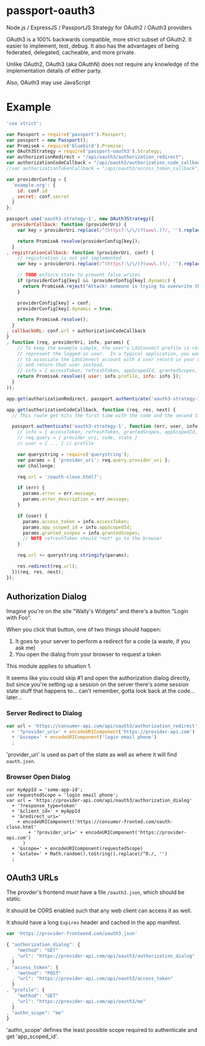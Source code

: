 passport-oauth3
===============

Node.js / ExpressJS / PassportJS Strategy for OAuth2 / OAuth3 providers


OAuth3 is a 100% backwards compatible, more strict subset of OAuth2.
It easier to implement, test, debug.
It also has the advantages of being federated, delegated, cacheable, and more private.

Unlike OAuth2, OAuth3 (aka OAuthN) does not require any knowledge of the
implementation details of either party.

Also, OAuth3 may use JavaScript 

Example
=======

```javascript
'use strict';

var Passport = require('passport').Passport;
var passport = new Passport();
var PromiseA = require('bluebird').Promise;
var OAuth3Strategy = require('passport-oauth3').Strategy;
var authorizationRedirect = "/api/oauth3/authorization_redirect";
var authorizationCodeCallback = "/api/oauth3/authorization_code_callback";
//var authorizationTokenCallback = "/api/oauth3/access_token_callback";

var providerConfig = {
  'example.org': {
    id: conf.id
  , secret: conf.secret
  }
};

passport.use('oauth3-strategy-1', new OAuth3Strategy({
  providerCallback: function (providerUri) {
    var key = providerUri.replace(/^(https?:\/\/)?(www\.)?/, '').replace(/\/$/, '');

    return PromiseA.resolve(providerConfig[key]);
  }
, registrationCallback: function (providerUri, conf) {
    // registration is not yet implemented
    var key = providerUri.replace(/^(https?:\/\/)?(www\.)?/, '').replace(/\/$/, '');

    // TODO enforce state to prevent false writes
    if (providerConfig[key] && !providerConfig[key].dynamic) {
      return PromiseA.reject("Attack! someone is trying to overwrite the config");
    }

    providerConfig[key] = conf;
    providerConfig[key].dynamic = true;

    return PromiseA.resolve();
  }
, callbackURL: conf.url + authorizationCodeCallback 
}
, function (req, providerUri, info, params) {
    // To keep the example simple, the user's LdsConnect profile is returned to
    // represent the logged-in user.  In a typical application, you would want
    // to associate the LdsConnect account with a user record in your database,
    // and return that user instead.
    // info = { accessToken, refreshToken, appScopedId, grantedScopes, profile }
    return PromiseA.resolve({ user: info.profile, info: info });
  }
));

app.get(authorizationRedirect, passport.authenticate('oauth3-strategy-1'));

app.get(authorizationCodeCallback, function (req, res, next) {
  // This route get hits the first time with the code and the second time with access_token

  passport.authenticate('oauth3-strategy-1', function (err, user, info, status) {
    // info = { accessToken, refreshToken, grantedScopes, appScopedId, profile }
    // req.query = { provider_uri, code, state }
    // user = { ... } // profile

    var querystring = require('querystring');
    var params = { 'provider_uri': req.query.provider_uri };
    var challenge;

    req.url = '/oauth-close.html?';

    if (err) {
      params.error = err.message;
      params.error_description = err.message;
    }

    if (user) {
      params.access_token = info.accessToken;
      params.app_scoped_id = info.appScopedId;
      params.granted_scopes = info.grantedScopes;
      // NOTE refreshToken should *not* go to the browser
    }

    req.url += querystring.stringify(params);

    res.redirect(req.url);
  })(req, res, next);
});
```

Authorization Dialog
-------------------

Imagine you're on the site "Wally's Widgets" and there's a button "Login with Foo".

When you click that button, one of two things should happen:

1. It goes to your server to perform a redirect for a code (a waste, if you ask me)
2. You open the dialog from your browser to request a token

This module applies to situation 1.

It seems like you could skip #1 and open the authorization dialog directly,
but since you're setting up a session on the server there's some session state
stuff that happens to... can't remember, gotta look back at the code... later...

### Server Redirect to Dialog

```javascript
var url = 'https://consumer-api.com/api/oauth3/authorization_redirect'
  + '?provider_uri=' + encodeURIComponent('https://provider-api.com')
  + '&scope=' + encodeURIComponent('login email phone')
  ;
```

'provider_uri' is used as part of the state as well as where it will find `oauth.json`.

### Browser Open Dialog

```
var myAppId = 'some-app-id';
var requestedScope = 'login email phone';
var url = 'https://provider-api.com/api/oauth3/authorization_dialog'
  + '?response_type=token'
  + '&client_id=' + myAppId
  + '&redirect_uri='
    + encodeURIComponent('https://consumer-fronted.com/oauth-close.html'
        + '?provider_uri=' + encodeURIComponent('https://provider-api.com')
      )
  + '&scope=' + encodeURIComponent(requestedScope)
  + '&state=' + Math.random().toString().replace(/^0./, '')
  ;
```

OAuth3 URLs
-----------

The provder's frontend *must* have a file `/oauth3.json`, which should be static.

It should be CORS enabled such that any web client can access it as well.

It should have a long `Expires` header and cached in the app manifest.

```javascript
var 'https://provider-fronteend.com/oauth3.json'
```

```javascript
{ "authorization_dialog": {
    "method": "GET"
  , "url": "https://provider-api.com/api/oauth3/authorization_dialog"
  }
, "access_token": {
    "method": "POST"
  , "url": "https://provider-api.com/api/oauth3/access_token"
  }
, "profile": {
    "method": "GET"
  , "url": "https://provider-api.com/api/oauth3/me"
  }
, "authn_scope": "me"
}
```

'authn_scope' defines the least possible scope required to authenticate
and get 'app_scoped_id'. 
